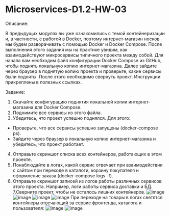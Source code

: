 # Microservices-D1.2-HW-03

Описание:

В предыдущих модулях вы уже ознакомились с темой контейнеризации и, в частности, с работой в Docker, поэтому интернет-магазин носков мы будем разворачивать с помощью Docker и Docker Compose. После выполнения этого задания мы на практике увидим, как взаимодействуют микросервисы типичного проекта между собой.
Для начала вам необходим файл конфигурации Docker Compose из GitHub, чтобы поднять локальную копию интернет-магазина. Далее зайдите через браузер в поднятую копию проекта и проверьте, какие сервисы были подняты. После этого необходимо свернуть проект. Инструкции прикреплены в полезных ссылках.

Задание:

1. Скачайте конфигурацию поднятия локальной копии интернет-магазина для Docker Compose.
2. Поднимите все сервисы из этого файла.
3. Убедитесь, что проект успешно поднялся. Для этого:
  - Проверьте, что все сервисы успешно запущены (docker-compose ps).
  - Зайдите через браузер в локальную копию интернет-магазина и убедитесь, что проект работает.
4. Отправьте скриншот списка всех контейнеров, работающих в этом проекте.
5. Понаблюдайте в логах, какой сервис отвечает при взаимодействии с сайтом при переходе в каталоги, корзину покупателя и оформление заказа (docker-compose logs -f).
6. Отправьте скриншот записей из логов работы различных сервисов этого проекта. Например, логи работы сервиса доставки и БД.
7.Сверните проект, чтобы не осталось лишних контейнеров.
![image](https://user-images.githubusercontent.com/69116076/233320494-282055fe-9d10-443d-a37b-2f9eb262becc.png)
![image](https://user-images.githubusercontent.com/69116076/233320638-fdb06e37-2275-4274-a926-c59032768eff.png)
![image](https://user-images.githubusercontent.com/69116076/233320788-651fe50b-fd5e-4508-8829-c0681aa5b49b.png)
![image](https://user-images.githubusercontent.com/69116076/233321001-f1463a6b-d3ef-42bd-8d3c-950a779b30d8.png)
При переходе на товары в логах светятся контейнеры отвечающий за сервис фронтенда, каталога и пользователя:
![image](https://user-images.githubusercontent.com/69116076/233322317-cd9291e7-5e9f-4256-9613-d504b44c537c.png)
![image](https://user-images.githubusercontent.com/69116076/233323149-8b6f1e91-b3f2-4326-86c7-f5af700f62e2.png)

